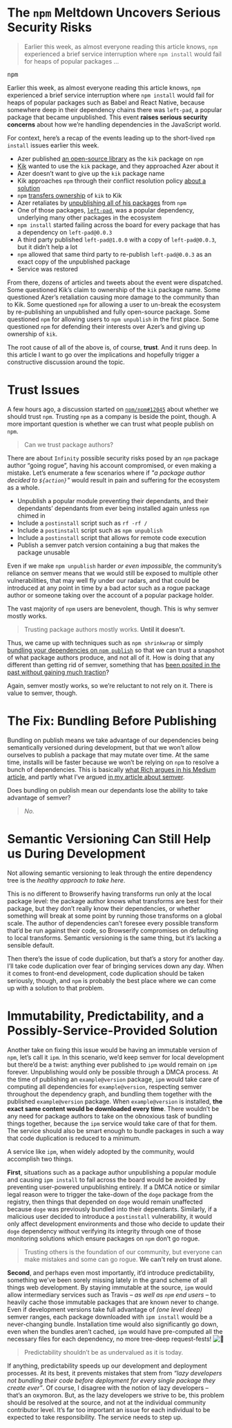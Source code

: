<h1>The <code class="md-code md-code-inline">npm</code> Meltdown Uncovers Serious Security Risks</h1>

<blockquote><p>Earlier this week, as almost everyone reading this article knows, <code>npm</code> experienced a brief service interruption where <code>npm install</code> would fail for heaps of popular packages &#x2026;</p></blockquote>

<div><kbd>npm</kbd></div>

<div><p>Earlier this week, as almost everyone reading this article knows, <code class="md-code md-code-inline">npm</code> experienced a brief service interruption where <code class="md-code md-code-inline">npm install</code> would fail for heaps of popular packages such as Babel and React Native, because somewhere deep in their dependency chains there was <code class="md-code md-code-inline">left-pad</code>, a popular package that became unpublished. This event <strong>raises serious security concerns</strong> about how we&#x2019;re handling dependencies in the JavaScript world.</p></div>

<div></div>

<div><p>For context, here&#x2019;s a recap of the events leading up to the short-lived <code class="md-code md-code-inline">npm install</code> issues earlier this week.</p> <ul> <li>Azer published <a href="https://github.com/starters/kik" target="_blank" aria-label="starters/kik on GitHub">an open-source library</a> as the <code class="md-code md-code-inline">kik</code> package on <code class="md-code md-code-inline">npm</code></li> <li><a href="https://www.kik.com/" target="_blank">Kik</a> wanted to use the <code class="md-code md-code-inline">kik</code> package, and they approached Azer about it</li> <li>Azer doesn&#x2019;t want to give up the <code class="md-code md-code-inline">kik</code> package name</li> <li>Kik approaches <code class="md-code md-code-inline">npm</code> through their conflict resolution policy <a href="https://medium.com/@mproberts/a-discussion-about-the-breaking-of-the-internet-3d4d2a83aa4d" target="_blank" aria-label="A discussion about the breaking of the Internet">about a solution</a></li> <li><code class="md-code md-code-inline">npm</code> <a href="http://blog.npmjs.org/post/141577284765/kik-left-pad-and-npm" target="_blank" aria-label="kik, left-pad, and npm">transfers ownership</a> of <code class="md-code md-code-inline">kik</code> to Kik</li> <li>Azer retaliates by <a href="https://medium.com/@azerbike/i-ve-just-liberated-my-modules-9045c06be67c" target="_blank" aria-label="I&#x2019;ve Just Liberated My Modules">unpublishing all of his packages</a> from <code class="md-code md-code-inline">npm</code></li> <li>One of those packages, <a href="https://github.com/azer/left-pad" target="_blank" aria-label="azer/left-pad on GitHub"><code class="md-code md-code-inline">left-pad</code></a>, was a popular dependency, underlying many other packages in the ecosystem</li> <li><code class="md-code md-code-inline">npm install</code> started failing across the board for every package that has a dependency on <code class="md-code md-code-inline">left-pad@0.0.3</code></li> <li>A third party published <code class="md-code md-code-inline">left-pad@1.0.0</code> with a copy of <code class="md-code md-code-inline">left-pad@0.0.3</code>, but it didn&#x2019;t help a lot</li> <li><code class="md-code md-code-inline">npm</code> allowed that same third party to re-publish <code class="md-code md-code-inline">left-pad@0.0.3</code> as an exact copy of the unpublished package</li> <li>Service was restored</li> </ul> <p>From there, dozens of articles and tweets about the event were dispatched. Some questioned Kik&#x2019;s claim to ownership of the <code class="md-code md-code-inline">kik</code> package name. Some questioned Azer&#x2019;s retaliation causing more damage to the community than to Kik. Some questioned <code class="md-code md-code-inline">npm</code> for allowing a user to un-break the ecosystem by re-publishing an unpublished and fully open-source package. Some questioned <code class="md-code md-code-inline">npm</code> for allowing users to <code class="md-code md-code-inline">npm unpublish</code> in the first place. Some questioned <code class="md-code md-code-inline">npm</code> for defending their interests over Azer&#x2019;s and giving up ownership of <code class="md-code md-code-inline">kik</code>.</p> <p>The root cause of all of the above is, of course, <strong>trust</strong>. And it runs deep. In this article I want to go over the implications and hopefully trigger a constructive discussion around the topic.</p></div>

<div><h1 id="trust-issues">Trust Issues</h1> <p>A few hours ago, a discussion started on <a href="https://github.com/npm/npm/issues/12045#issuecomment-200976024" target="_blank" aria-label="&apos;Should I trust npm?&apos; - #12045 on GitHub"><code class="md-code md-code-inline">npm/npm#12045</code></a> about whether we should trust <code class="md-code md-code-inline">npm</code>. Trusting <code class="md-code md-code-inline">npm</code> as a company is beside the point, though. A more important question is whether we can trust what people publish on <code class="md-code md-code-inline">npm</code>.</p> <blockquote> <p>Can we trust package authors?</p> </blockquote> <p>There are about <code class="md-code md-code-inline">Infinity</code> possible security risks posed by an <code class="md-code md-code-inline">npm</code> package author &#x201C;going rogue&#x201D;, having his account compromised, or even making a mistake. Let&#x2019;s enumerate a few scenarios where if <em>&quot;a package author decided to <code class="md-code md-code-inline">${action}</code>&quot;</em> would result in pain and suffering for the ecosystem as a whole.</p> <ul> <li>Unpublish a popular module preventing their dependants, and their dependants&#x2019; dependants from ever being installed again unless <code class="md-code md-code-inline">npm</code> chimed in</li> <li>Include a <code class="md-code md-code-inline">postinstall</code> script such as <code class="md-code md-code-inline">rf -rf /</code></li> <li>Include a <code class="md-code md-code-inline">postinstall</code> script such as <code class="md-code md-code-inline">npm unpublish</code></li> <li>Include a <code class="md-code md-code-inline">postinstall</code> script that allows for remote code execution</li> <li>Publish a semver patch version containing a bug that makes the package unusable</li> </ul> <p>Even if we make <code class="md-code md-code-inline">npm unpublish</code> harder <em>or even impossible</em>, the community&#x2019;s reliance on semver means that we would still be exposed to multiple other vulnerabilities, that may well fly under our radars, and that could be introduced at any point in time by a bad actor such as a rogue package author or someone taking over the account of a popular package holder.</p> <p>The vast majority of <code class="md-code md-code-inline">npm</code> users are benevolent, though. This is why semver mostly works.</p> <blockquote> <p>Trusting package authors mostly works. <strong>Until it doesn&#x2019;t.</strong></p> </blockquote> <p>Thus, we came up with techniques such as <code class="md-code md-code-inline">npm shrinkwrap</code> or simply <a href="https://medium.com/@Rich_Harris/how-to-not-break-the-internet-with-this-one-weird-trick-e3e2d57fee28" target="_blank" aria-label="How to not break the internet with this one weird trick">bundling your dependencies on <code class="md-code md-code-inline">npm publish</code></a> so that we can trust a snapshot of what package authors produce, and not all of it. How is doing that any different than getting rid of semver, something that has <a href="https://ponyfoo.com/articles/immutable-npm-dependencies" aria-label="Keeping Your npm Dependencies Immutable on Pony Foo">been posited in the past without gaining much traction</a>?</p> <p>Again, semver mostly works, so we&#x2019;re reluctant to not rely on it. There is value to semver, though.</p> <h1 id="the-fix-bundling-before-publishing">The Fix: Bundling Before Publishing</h1> <p>Bundling on publish means we take advantage of our dependencies being semantically versioned during development, but that we won&#x2019;t allow ourselves to publish a package that may mutate over time. At the same time, installs will be faster because we won&#x2019;t be relying on <code class="md-code md-code-inline">npm</code> to resolve a bunch of dependencies. This is basically <a href="https://medium.com/@Rich_Harris/how-to-not-break-the-internet-with-this-one-weird-trick-e3e2d57fee28" target="_blank" aria-label="How to not break the internet with this one weird trick">what Rich argues in his Medium article</a>, and partly what I&#x2019;ve argued <a href="https://ponyfoo.com/articles/immutable-npm-dependencies" aria-label="Keeping Your npm Dependencies Immutable on Pony Foo">in my article about semver</a>.</p> <p>Does bundling on publish mean our dependants lose the ability to take advantage of semver?</p> <blockquote> <p><em>No.</em></p> </blockquote> <h1 id="semantic-versioning-can-still-help-us-during-development">Semantic Versioning Can Still Help us During Development</h1> <p>Not allowing semantic versioning to leak through the entire dependency tree is the <em>healthy approach to take here</em>.</p> <p>This is no different to Browserify having transforms run only at the local package level: the package author knows what transforms are best for their package, but they don&#x2019;t really know their dependencies, or whether something will break at some point by running those transforms on a global scale. The author of dependencies can&#x2019;t foresee every possible transform that&#x2019;d be run against their code, so Browserify compromises on defaulting to local transforms. Semantic versioning is the same thing, but it&#x2019;s lacking a sensible default.</p> <p>Then there&#x2019;s the issue of code duplication, but that&#x2019;s a story for another day. I&#x2019;ll take code duplication over fear of bringing services down any day. When it comes to front-end development, code duplication should be taken seriously, though, and <code class="md-code md-code-inline">npm</code> is probably the best place where we can come up with a solution to that problem.</p> <h1 id="immutability-predictability-and-a-possibly-service-provided-solution">Immutability, Predictability, and a Possibly-Service-Provided Solution</h1> <p>Another take on fixing this issue would be having an immutable version of <code class="md-code md-code-inline">npm</code>, let&#x2019;s call it <code class="md-code md-code-inline">ipm</code>. In this scenario, we&#x2019;d keep semver for local development but there&#x2019;d be a twist: anything ever published to <code class="md-code md-code-inline">ipm</code> would remain on <code class="md-code md-code-inline">ipm</code> forever. Unpublishing would only be possible through a DMCA process. At the time of publishing an <code class="md-code md-code-inline">example@version</code> package, <code class="md-code md-code-inline">ipm</code> would take care of computing all dependencies for <code class="md-code md-code-inline">example@version</code>, respecting semver throughout the dependency graph, and bundling them together with the published <code class="md-code md-code-inline">example@version</code> package. When <code class="md-code md-code-inline">example@version</code> is installed, <strong>the exact same content would be downloaded every time</strong>. There wouldn&#x2019;t be any need for package authors to take on the obnoxious task of bundling things together, because the <code class="md-code md-code-inline">ipm</code> service would take care of that for them. The service should also be smart enough to bundle packages in such a way that code duplication is reduced to a minimum.</p> <p>A service like <code class="md-code md-code-inline">ipm</code>, when widely adopted by the community, would accomplish two things.</p> <p><strong>First</strong>, situations such as a package author unpublishing a popular module and causing <code class="md-code md-code-inline">ipm install</code> to fail across the board would be avoided by preventing user-powered unpublishing entirely. If a DMCA notice or similar legal reason were to trigger the take-down of the <code class="md-code md-code-inline">doge</code> package from the registry, then things that depended on <code class="md-code md-code-inline">doge</code> would remain unaffected because <code class="md-code md-code-inline">doge</code> was previously bundled into their dependants. Similarly, if a malicious user decided to introduce a <code class="md-code md-code-inline">postinstall</code> vulnerability, it would only affect development environments and those who decide to update their <code class="md-code md-code-inline">doge</code> dependency without verifying its integrity through one of those monitoring solutions which ensure packages on <code class="md-code md-code-inline">npm</code> don&#x2019;t go rogue.</p> <blockquote> <p>Trusting others is the foundation of our community, but everyone can make mistakes and some can go rogue. <strong>We can&#x2019;t rely on trust alone.</strong></p> </blockquote> <p><strong>Second</strong>, and perhaps even most importantly, it&#x2019;d introduce predictability, something we&#x2019;ve been sorely missing lately in the grand scheme of all things web development. By staying immutable at the source, <code class="md-code md-code-inline">ipm</code> would allow intermediary services such as Travis <em>&#x2013; as well as <code class="md-code md-code-inline">npm</code> end users &#x2013;</em> to heavily cache those immutable packages that are known never to change. Even if development versions take full advantage of <em>(one level deep)</em> semver ranges, each package downloaded with <code class="md-code md-code-inline">ipm install</code> would be a never-changing bundle. Installation time would also significantly go down, even when the bundles aren&#x2019;t cached, <code class="md-code md-code-inline">ipm</code> would have pre-computed all the necessary files for each dependency, no more tree-deep request-fests! <img class="tj-emoji" draggable="false" alt="&#x1F333;" src="https://twemoji.maxcdn.com/2/72x72/1f333.png"></p> <blockquote> <p>Predictability shouldn&#x2019;t be as undervalued as it is today.</p> </blockquote> <p>If anything, predictability speeds up our development and deployment processes. At its best, it prevents mistakes that stem from <em>&#x201C;lazy developers not bundling their code before deployment for every single package they create ever&#x201D;</em>. Of course, I disagree with the notion of lazy developers &#x2013; that&#x2019;s an oxymoron. But, as the lazy developers we strive to be, this problem should be resolved at the source, and not at the individual community contributor level. It&#x2019;s far too important an issue for each individual to be expected to take responsibility. The service needs to step up.</p></div>
